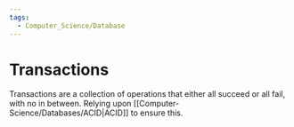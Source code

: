 ```yaml
---
tags:
  - Computer_Science/Database
---
```

# Transactions
Transactions are a collection of operations that either all succeed or all fail, with no in between. Relying upon [[Computer-Science/Databases/ACID|ACID]] to ensure this.